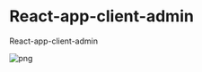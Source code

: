 # React-app-client-admin
React-app-client-admin


 <img src="https://static.npmjs.com/abf53a31b2da4657a1a004ee9358551c.png" alt="png">